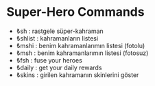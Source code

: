 # Super-Hero Commands

- ₺sh : rastgele süper-kahraman
- ₺shlist : kahramanların listesi
- ₺mshi : benim kahramanlarımın listesi (fotolu)
- ₺msh : benim kahramanlarımın listesi (fotosuz)
- ₺fsh : fuse your heroes
- ₺daily : get your daily rewards
- ₺skins : girilen kahramanın skinlerini göster